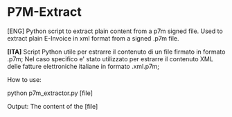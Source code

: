 # P7M-Extract
[ENG]
Python script to extract plain content from a p7m signed file.
Used to extract plain E-Invoice in xml format from a signed .p7m file. 

<b>[ITA]</b>
Script Python utile per estrarre il contenuto di un file firmato in formato .p7m;
Nel caso specifico e' stato utilizzato per estrarre il contenuto XML delle fatture elettroniche italiane in formato .xml.p7m; 


How to use:

python p7m_extractor.py [file]

Output:
The content of the [file]
